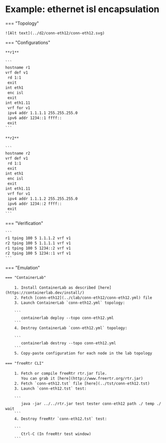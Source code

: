 # Example: ethernet isl encapsulation

=== "Topology"

    ![Alt text](../d2/conn-eth12/conn-eth12.svg)

=== "Configurations"

    **r1**

    ```
    hostname r1
    vrf def v1
     rd 1:1
     exit
    int eth1
     enc isl
     exit
    int eth1.11
     vrf for v1
     ipv4 addr 1.1.1.1 255.255.255.0
     ipv6 addr 1234::1 ffff::
     exit
    ```

    **r2**

    ```
    hostname r2
    vrf def v1
     rd 1:1
     exit
    int eth1
     enc isl
     exit
    int eth1.11
     vrf for v1
     ipv4 addr 1.1.1.2 255.255.255.0
     ipv6 addr 1234::2 ffff::
     exit
    ```

=== "Verification"

    ```
    r1 tping 100 5 1.1.1.2 vrf v1
    r2 tping 100 5 1.1.1.1 vrf v1
    r1 tping 100 5 1234::2 vrf v1
    r2 tping 100 5 1234::1 vrf v1
    ```

=== "Emulation"

    === "ContainerLab"

        1. Install ContainerLab as described [here](https://containerlab.dev/install/)  
        2. Fetch [conn-eth12](../clab/conn-eth12/conn-eth12.yml) file  
        3. Launch ContainerLab `conn-eth12.yml` topology:  

        ```
           containerlab deploy --topo conn-eth12.yml  
        ```
        4. Destroy ContainerLab `conn-eth12.yml` topology:  

        ```
           containerlab destroy --topo conn-eth12.yml  
        ```
        5. Copy-paste configuration for each node in the lab topology

    === "freeRtr CLI"

        1. Fetch or compile freeRtr rtr.jar file.  
           You can grab it [here](http://www.freertr.org/rtr.jar)  
        2. Fetch `conn-eth12.tst` file [here](../tst/conn-eth12.tst)  
        3. Launch `conn-eth12.tst` test:  

        ```
           java -jar ../../rtr.jar test tester conn-eth12 path ./ temp ./ wait
        ```
        4. Destroy freeRtr `conn-eth12.tst` test:  

        ```
           Ctrl-C (In freeRtr test window)
        ```

